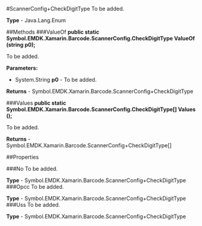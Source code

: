 #ScannerConfig+CheckDigitType
To be added.

**Type** - Java.Lang.Enum

##Methods
###ValueOf
**public static Symbol.EMDK.Xamarin.Barcode.ScannerConfig.CheckDigitType ValueOf (string p0);**

To be added.

**Parameters:** 

* System.String **p0** - To be added.

**Returns** - Symbol.EMDK.Xamarin.Barcode.ScannerConfig+CheckDigitType

###Values
**public static Symbol.EMDK.Xamarin.Barcode.ScannerConfig.CheckDigitType[] Values ();**

To be added.


**Returns** - Symbol.EMDK.Xamarin.Barcode.ScannerConfig+CheckDigitType[]

##Properties

###No
To be added.

**Type** - Symbol.EMDK.Xamarin.Barcode.ScannerConfig+CheckDigitType
###Opcc
To be added.

**Type** - Symbol.EMDK.Xamarin.Barcode.ScannerConfig+CheckDigitType
###Uss
To be added.

**Type** - Symbol.EMDK.Xamarin.Barcode.ScannerConfig+CheckDigitType


